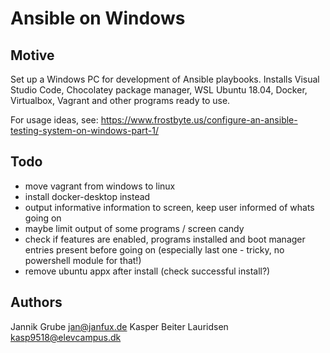 # Ansible on Windows

## Motive

Set up a Windows PC for development of Ansible playbooks.
Installs Visual Studio Code, Chocolatey package manager, WSL Ubuntu 18.04, Docker, Virtualbox, Vagrant and other programs ready to use.

For usage ideas, see: https://www.frostbyte.us/configure-an-ansible-testing-system-on-windows-part-1/

## Todo

- move vagrant from windows to linux
- install docker-desktop instead
- output informative information to screen, keep user informed of whats going on
- maybe limit output of some programs / screen candy
- check if features are enabled, programs installed and boot manager entries present before going on (especially last one - tricky, no powershell module for that!)
- remove ubuntu appx after install (check successful install?)

## Authors

Jannik Grube <jan@janfux.de>
Kasper Beiter Lauridsen <kasp9518@elevcampus.dk>